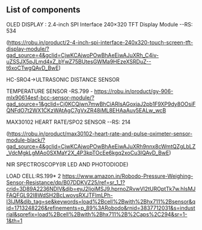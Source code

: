 ## List of components

OLED DISPLAY : 2.4-inch SPI Interface 240×320 TFT Display Module  --RS: 534 

  (https://robu.in/product/2-4-inch-spi-interface-240x320-touch-screen-tft-display-module/?gad_source=4&gclid=CjwKCAjwoPOwBhAeEiwAJuXRh_C4iv-uZSSJX5pJLmd4xZ_bYwZ75BUtesGWMa9HEzeXSRDuZ--t6xoCTwgQAvD_BwE)

HC-SRO4->ULTRASONIC DISTANCE SENSOR

TEMPERATURE SENSOR -RS.799 - https://robu.in/product/gy-906-mlx90614esf-bcc-sensor-module/?gad_source=1&gclid=Cj0KCQjwn7mwBhCiARIsAGoxjaJ2pb1F9XP9dy8OOsiFQNFdO7t2WX1CKzWAtAgC7gVxZR48iML8EHAaAuv5EALw_wcB

MAX30102 HEART RATE/SPO2 SENSOR --RS: 214 

  (https://robu.in/product/max30102-heart-rate-and-pulse-oximeter-sensor-module-black/?gad_source=4&gclid=CjwKCAjwoPOwBhAeEiwAJuXRh9nnx8cWmtQZgLbLZ_VdcMgkLgMAo0SXMaY2X_4P3kpTOcEe6kgq2xoCu3IQAvD_BwE)

NIR SPECTROSCOPY(IR LED AND PHOTODIODE)

LOAD CELL:RS.199* 2
https://www.amazon.in/Robodo-Pressure-Weighing-Sensor-Resistance/dp/B07DDKVZ25/ref=sr_1_1?crid=3D89A2236NDIV&dib=eyJ2IjoiMSJ9.hprnoZRvwVl2tUROptTk7w.hIsMJFAQFGL92I8WdSH2BcLwovsRXJTFlmLPh-I3IJM&dib_tag=se&keywords=load%2Bcell%2Bwith%2Bhx711%2Bsensor&qid=1713248226&refinements=p_89%3ARobodo&rnid=3837712031&s=industrial&sprefix=load%2Bcell%2Bwith%2Bhx711%2B%2Caps%2C294&sr=1-1&th=1

